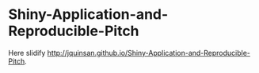 # Shiny-Application-and-Reproducible-Pitch


Here slidify
http://jquinsan.github.io/Shiny-Application-and-Reproducible-Pitch. 

